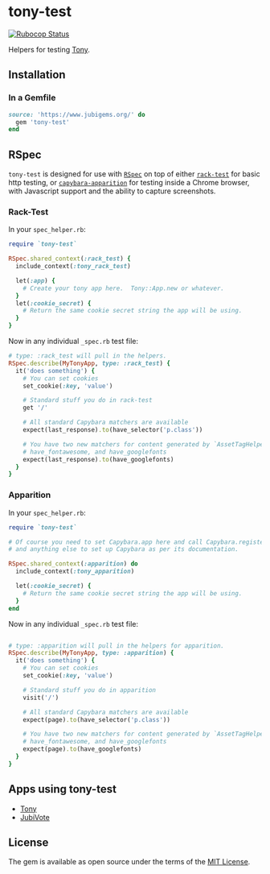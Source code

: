 # tony-test

[![Rubocop Status](https://github.com/jubishop/tony-test/workflows/Rubocop/badge.svg)](https://github.com/jubishop/tony-test/actions/workflows/rubocop.yml)

Helpers for testing [Tony](https://github.com/jubishop/tony).

## Installation

### In a Gemfile

```ruby
source: 'https://www.jubigems.org/' do
  gem 'tony-test'
end
```

## RSpec

`tony-test` is designed for use with [`RSpec`](https://rspec.info) on top of either [`rack-test`](https://github.com/rack/rack-test) for basic http testing, or [`capybara-apparition`](https://github.com/twalpole/apparition) for testing inside a Chrome browser, with Javascript support and the ability to capture screenshots.

### Rack-Test

In your `spec_helper.rb`:

```ruby
require `tony-test`

RSpec.shared_context(:rack_test) {
  include_context(:tony_rack_test)

  let(:app) {
    # Create your tony app here.  Tony::App.new or whatever.
  }
  let(:cookie_secret) {
    # Return the same cookie secret string the app will be using.
  }
}
```

Now in any individual `_spec.rb` test file:

```ruby
# type: :rack_test will pull in the helpers.
RSpec.describe(MyTonyApp, type: :rack_test) {
  it('does something') {
    # You can set cookies
    set_cookie(:key, 'value')

    # Standard stuff you do in rack-test
    get '/'

    # All standard Capybara matchers are available
    expect(last_response).to(have_selector('p.class'))

    # You have two new matchers for content generated by `AssetTagHelper`:
    # have_fontawesome, and have_googlefonts
    expect(last_response).to(have_googlefonts)
  }
}
```

### Apparition

In your `spec_helper.rb`:

```ruby
require `tony-test`

# Of course you need to set Capybara.app here and call Capybara.register_driver
# and anything else to set up Capybara as per its documentation.

RSpec.shared_context(:apparition) do
  include_context(:tony_apparition)

  let(:cookie_secret) {
    # Return the same cookie secret string the app will be using.
  }
end
```

Now in any individual `_spec.rb` test file:

```ruby

# type: :apparition will pull in the helpers for apparition.
RSpec.describe(MyTonyApp, type: :apparition) {
  it('does something') {
    # You can set cookies
    set_cookie(:key, 'value')

    # Standard stuff you do in apparition
    visit('/')

    # All standard Capybara matchers are available
    expect(page).to(have_selector('p.class'))

    # You have two new matchers for content generated by `AssetTagHelper`:
    # have_fontawesome, and have_googlefonts
    expect(page).to(have_googlefonts)
  }
}
```

## Apps using tony-test

- [Tony](https://github.com/jubishop/tony)
- [JubiVote](https://github.com/jubishop/jubivote)

## License

The gem is available as open source under the terms of the [MIT License](https://opensource.org/licenses/MIT).
